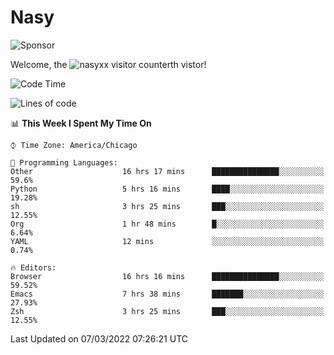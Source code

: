 # Nasy

<!--
<p align="center">
<img height="200" src="https://github-readme-stats.vercel.app/api?username=nasyxx&count_private=true&show_icons=true&theme=dracula&include_all_commits=true"/>
<img height="200" src="https://github-readme-stats.vercel.app/api/top-langs/?username=nasyxx&theme=dracula&hide=html,jupyter+notebook&count_private=true&show_icons=true"/>
</p>

  
----------------
-->

![Sponsor](https://img.shields.io/static/v1.svg?label=Sponsor&message=%E2%9D%A4&logo=GitHub&style=flat&color=pink)
 
Welcome, the ![nasyxx visitor counter](https://count.getloli.com/get/@nasyxx?theme=rule34)th vistor!
 
<!--START_SECTION:waka-->
![Code Time](http://img.shields.io/badge/Code%20Time-1%2C973%20hrs%2047%20mins-blue)

![Lines of code](https://img.shields.io/badge/From%20Hello%20World%20I%27ve%20Written-5%20Million%20lines%20of%20code-blue)

📊 **This Week I Spent My Time On** 

```text
⌚︎ Time Zone: America/Chicago

💬 Programming Languages: 
Other                    16 hrs 17 mins      ███████████████░░░░░░░░░░   59.6% 
Python                   5 hrs 16 mins       ████░░░░░░░░░░░░░░░░░░░░░   19.28% 
sh                       3 hrs 25 mins       ███░░░░░░░░░░░░░░░░░░░░░░   12.55% 
Org                      1 hr 48 mins        █░░░░░░░░░░░░░░░░░░░░░░░░   6.64% 
YAML                     12 mins             ░░░░░░░░░░░░░░░░░░░░░░░░░   0.74%

🔥 Editors: 
Browser                  16 hrs 16 mins      ███████████████░░░░░░░░░░   59.52% 
Emacs                    7 hrs 38 mins       ███████░░░░░░░░░░░░░░░░░░   27.93% 
Zsh                      3 hrs 25 mins       ███░░░░░░░░░░░░░░░░░░░░░░   12.55%

```


 Last Updated on 07/03/2022 07:26:21 UTC
<!--END_SECTION:waka-->

<!-- ![visitors](https://visitor-badge.laobi.icu/badge?page_id=nasyxx.nasyxx) -->
